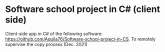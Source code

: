 # Software school project in C# (client side)
Client-side app in C# of the following software: https://github.com/Aquila76/Software-school-project-in-CS. To remotely supervise the copy process (Dec. 2021)
